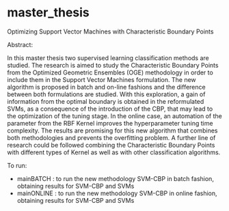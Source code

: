 # master_thesis
Optimizing Support Vector Machines with Characteristic Boundary Points

Abstract:

In this master thesis two supervised learning classification methods are studied. The research is aimed to study the 
Characteristic Boundary Points from the Optimized Geometric Ensembles (OGE) methodology in order to include them in 
the Support Vector Machines formulation. The new algorithm is proposed in batch and on-line fashions and the difference 
between both formulations are studied. With this exploration, a gain of information from the optimal boundary is obtained 
in the reformulated SVMs, as a consequence of the introduction of the CBP, that may lead to the optimization of the tuning
stage. In the online case, an automation of the parameter from the RBF Kernel improves the hyperparameter tuning time 
complexity. The results are promising for this new algorithm that combines both methodologies and prevents the overfitting
problem. A further line of research could be followed combining the Characteristic Boundary Points with different types of
Kernel as well as with other classification algorithms.


To run:
- mainBATCH  : to run the new methodology SVM-CBP in batch fashion, obtaining results for SVM-CBP and SVMs 
- mainONLINE : to run the new methodology SVM-CBP in online fashion, obtaining results for SVM-CBP and SVMs  
